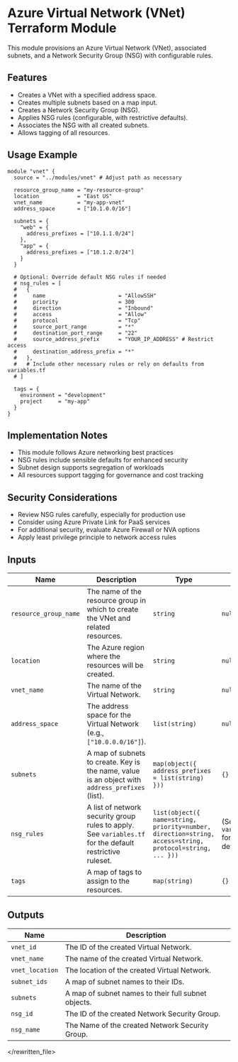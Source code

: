# Azure Virtual Network (VNet) Terraform Module

This module provisions an Azure Virtual Network (VNet), associated subnets, and a Network Security Group (NSG) with configurable rules.

## Features

*   Creates a VNet with a specified address space.
*   Creates multiple subnets based on a map input.
*   Creates a Network Security Group (NSG).
*   Applies NSG rules (configurable, with restrictive defaults).
*   Associates the NSG with all created subnets.
*   Allows tagging of all resources.

## Usage Example

```hcl
module "vnet" {
  source = "../modules/vnet" # Adjust path as necessary

  resource_group_name = "my-resource-group"
  location            = "East US"
  vnet_name           = "my-app-vnet"
  address_space       = ["10.1.0.0/16"]

  subnets = {
    "web" = {
      address_prefixes = ["10.1.1.0/24"]
    },
    "app" = {
      address_prefixes = ["10.1.2.0/24"]
    }
  }

  # Optional: Override default NSG rules if needed
  # nsg_rules = [
  #   {
  #     name                       = "AllowSSH"
  #     priority                   = 300 
  #     direction                  = "Inbound"
  #     access                     = "Allow"
  #     protocol                   = "Tcp"
  #     source_port_range          = "*"
  #     destination_port_range     = "22"
  #     source_address_prefix      = "YOUR_IP_ADDRESS" # Restrict access
  #     destination_address_prefix = "*"
  #   },
  #   # Include other necessary rules or rely on defaults from variables.tf
  # ]

  tags = {
    environment = "development"
    project     = "my-app"
  }
}
```

## Implementation Notes

- This module follows Azure networking best practices
- NSG rules include sensible defaults for enhanced security
- Subnet design supports segregation of workloads
- All resources support tagging for governance and cost tracking

<!-- BEGIN_TF_DOCS -->
<!-- Terraform-docs content will be automatically generated here -->
<!-- END_TF_DOCS -->

## Security Considerations

- Review NSG rules carefully, especially for production use
- Consider using Azure Private Link for PaaS services
- For additional security, evaluate Azure Firewall or NVA options
- Apply least privilege principle to network access rules

## Inputs

| Name                  | Description                                                                                           | Type                                                                                                                              | Default                                          | Required |
| --------------------- | ----------------------------------------------------------------------------------------------------- | --------------------------------------------------------------------------------------------------------------------------------- | ------------------------------------------------ | :------: |
| `resource_group_name` | The name of the resource group in which to create the VNet and related resources.                     | `string`                                                                                                                          | `null`                                           |   yes    |
| `location`            | The Azure region where the resources will be created.                                                 | `string`                                                                                                                          | `null`                                           |   yes    |
| `vnet_name`           | The name of the Virtual Network.                                                                      | `string`                                                                                                                          | `null`                                           |   yes    |
| `address_space`       | The address space for the Virtual Network (e.g., `["10.0.0.0/16"]`).                                     | `list(string)`                                                                                                                    | `null`                                           |   yes    |
| `subnets`             | A map of subnets to create. Key is the name, value is an object with `address_prefixes` (list).        | `map(object({ address_prefixes = list(string) }))`                                                                                | `{}`                                             |    no    |
| `nsg_rules`           | A list of network security group rules to apply. See `variables.tf` for the default restrictive ruleset. | `list(object({ name=string, priority=number, direction=string, access=string, protocol=string, ... }))`                         | (See `variables.tf` for complex default)         |    no    |
| `tags`                | A map of tags to assign to the resources.                                                             | `map(string)`                                                                                                                     | `{}`                                             |    no    |

## Outputs

| Name            | Description                                           |
| --------------- | ----------------------------------------------------- |
| `vnet_id`       | The ID of the created Virtual Network.                |
| `vnet_name`     | The name of the created Virtual Network.              |
| `vnet_location` | The location of the created Virtual Network.          |
| `subnet_ids`    | A map of subnet names to their IDs.                   |
| `subnets`       | A map of subnet names to their full subnet objects.   |
| `nsg_id`        | The ID of the created Network Security Group.         |
| `nsg_name`      | The Name of the created Network Security Group.       |

</rewritten_file> 